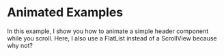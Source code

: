 # Animated Examples

In this example, I show you how to animate a simple header component while you scroll. 
Here, I also use a FlatList instead of a ScrollView because why not?